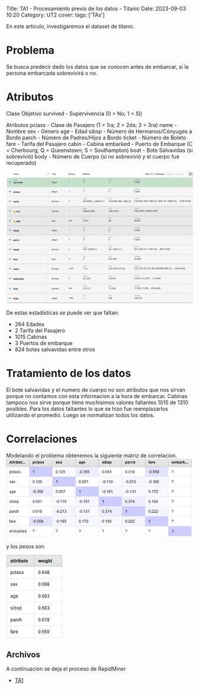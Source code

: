 Title: TA1 - Procesamiento previo de los datos - Titanic
Date: 2023-09-03 10:20
Category: UT2
cover:
tags: ['TAs']

En este articulo, investigaremos el dataset de titanic.

# Problema

Se busca predecir dado los datos que se conocen antes de embarcar, si la persona embarcada sobrevivirá o no.

# Atributos

Clase Objetivo
survived - Supervivencia (0 = No; 1 = Sí)

Atributos
pclass - Clase de Pasajero (1 = 1ra; 2 = 2da; 3 = 3ra)
name - Nombre
sex - Género
age - Edad
sibsp - Número de Hermanos/Cónyuges a Bordo
parch - Número de Padres/Hijos a Bordo
ticket - Número de Boleto
fare - Tarifa del Pasajero
cabin - Cabina
embarked - Puerto de Embarque (C = Cherbourg; Q = Queenstown; S = Southampton)
boat - Bote Salvavidas (si sobrevivió)
body - Número de Cuerpo (si no sobrevivió y el cuerpo fue recuperado)

![atributos](https://github.com/gcabrera243/gcabrera243.github.io/blob/main/content/UT2/TAs/TA1/Atributos.png?raw=true)

De estas estadísticas se puede ver que faltan:

-   264 Edades
-   2 Tarifa del Pasajero
-   1015 Cabinas
-   3 Puertos de embarque
-   824 botes salvavidas
    entre otros

# Tratamiento de los datos

El bote salvavidas y el numero de cuerpo no son atributos que nos sirvan porque no contamos con esta informacion a la hora de embarcar.
Cabinas tampoco nos sirve porque tiene muchisimos valores faltantes 1015 de 1310 posibles.
Para los datos faltantes lo que se hizo fue reemplazarlos utilizando el promedio.
Luego se normalizan todos los datos.

# Correlaciones

Modelando el problema obtenemos la siguiente matriz de correlacion.
![CorrelationMatrix](https://github.com/gcabrera243/gcabrera243.github.io/blob/main/content/UT2/TAs/TA1/CorrelationMatrix.png?raw=true)

y los pesos son

![Weights](https://github.com/gcabrera243/gcabrera243.github.io/blob/main/content/UT2/TAs/TA1/Weights.png?raw=true)

## Archivos

A continuacion se deja el proceso de RapidMiner

-   [TA1](https://github.com/gcabrera243/gcabrera243.github.io/blob/main/content/UT2/TAs/TA1/TA1.rmp?raw=true)

